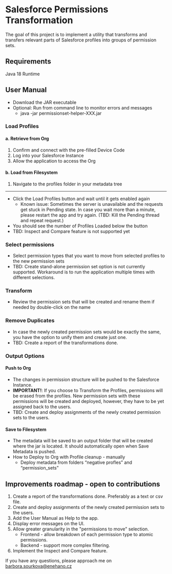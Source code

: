 # Salesforce Permissions Transformation
The goal of this project is to implement a utility that transforms and transfers relevant parts of Salesforce profiles into groups of permission sets.

## Requirements

Java 18 Runtime

## User Manual

* Download the JAR executable
* Optional: Run from command line to monitor errors and messages
  * java -jar permissionset-helper-XXX.jar

### Load Profiles

#### a. Retrieve from Org

1. Confirm and connect with the pre-filled Device Code
2. Log into your Salesforce Instance
3. Allow the application to access the Org

#### b. Load from Filesystem

1. Navigate to the profiles folder in your metadata tree

---

* Click the Load Profiles button and wait until it gets enabled again
  * Known issue: Sometimes the server is unavailable and the requests get stuck in Pending state. 
In case you wait more than a minute, please restart the app and try again. 
(TBD: Kill the Pending thread and repeat request.)
* You should see the number of Profiles Loaded below the button
* TBD: Inspect and Compare feature is not supported yet

### Select permissions

* Select permission types that you want to move from selected profiles to the new permission sets
* TBD: Create stand-alone permission set option is not currently supported. 
Workaround is to run the application multiple times with different selections.

### Transform

* Review the permission sets that will be created and rename them if needed by double-click on the name

### Remove Duplicates

* In case the newly created permission sets would be exactly the same, you have the option to unify them and create just one.
* TBD: Create a report of the transformations done.

### Output Options

#### Push to Org

* The changes in permission structure will be pushed to the Salesforce Instance.
* **IMPORTANT!**: If you choose to Transform the Profiles, permissions will be erased from the profiles. 
New permission sets with these permissions will be created and deployed, however, they have to be yet assigned back to the users.
* TBD: Create and deploy assignments of the newly created permission sets to the users.

#### Save to Filesystem

* The metadata will be saved to an output folder that will be created where the jar is located. 
It should automatically open when Save Metadata is pushed.
* How to Deploy to Org with Profile cleanup -  manually
  * Deploy metadata from folders “negative profles” and “permission_sets”
  
  
## Improvements roadmap - open to contributions

1. Create a report of the transformations done. Preferably as a text or csv file.
2. Create and deploy assignments of the newly created permission sets to the users.
3. Add the User Manual as Help to the app.
4. Display error messages on the UI.
5. Allow greater granularity in the "permissions to move" selection.
   * Frontend - allow breakdown of each permission type to atomic permissions.
   * Backend - support more complex filtering.
6. Implement the Inspect and Compare feature.

If you have any questions, please approach me on barbora.sourkova@enehano.cz
